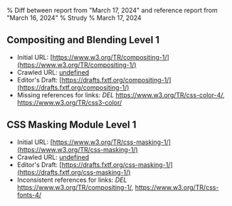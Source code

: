 % Diff between report from "March 17, 2024" and reference report from "March 16, 2024"
% Strudy
% March 17, 2024

## Compositing and Blending Level 1

- Initial URL: [https://www.w3.org/TR/compositing-1/](https://www.w3.org/TR/compositing-1/)
- Crawled URL: [undefined](undefined)
- Editor's Draft: [https://drafts.fxtf.org/compositing-1/](https://drafts.fxtf.org/compositing-1/)
- Missing references for links: *DEL* https://www.w3.org/TR/css-color-4/, https://www.w3.org/TR/css3-color/


## CSS Masking Module Level 1

- Initial URL: [https://www.w3.org/TR/css-masking-1/](https://www.w3.org/TR/css-masking-1/)
- Crawled URL: [undefined](undefined)
- Editor's Draft: [https://drafts.fxtf.org/css-masking-1/](https://drafts.fxtf.org/css-masking-1/)
- Inconsistent references for links: *DEL* https://www.w3.org/TR/compositing-1/, https://www.w3.org/TR/css-fonts-4/



